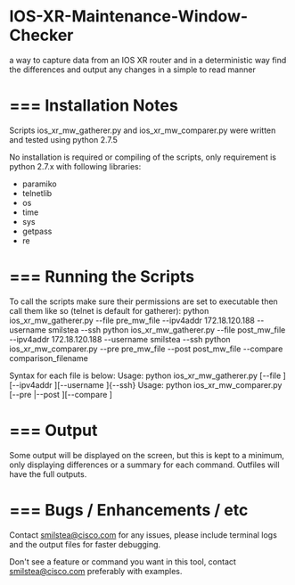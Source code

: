# IOS-XR-Maintenance-Window-Checker
a way to capture data from an IOS XR router and in a deterministic way find the differences and output any changes in a simple to read manner


===
Installation Notes
===
Scripts ios_xr_mw_gatherer.py and ios_xr_mw_comparer.py were written and tested using python 2.7.5

No installation is required or compiling of the scripts, only requirement is python 2.7.x with following libraries:
- paramiko
- telnetlib
- os
- time
- sys
- getpass
- re


===
Running the Scripts
===
To call the scripts make sure their permissions are set to executable then call them like so (telnet is default for gatherer):
python ios_xr_mw_gatherer.py --file pre_mw_file --ipv4addr 172.18.120.188 --username smilstea --ssh
python ios_xr_mw_gatherer.py --file post_mw_file --ipv4addr 172.18.120.188 --username smilstea --ssh
python ios_xr_mw_comparer.py --pre pre_mw_file --post post_mw_file --compare comparison_filename

Syntax for each file is below:
Usage: python ios_xr_mw_gatherer.py [--file <filename>][--ipv4addr <ipv4 address>][--username <username>]{--ssh}
Usage: python ios_xr_mw_comparer.py [--pre <filename>|--post <filename>][--compare <filename>]


===
Output
===
Some output will be displayed on the screen, but this is kept to a minimum, only displaying differences or a summary for each command.
Outfiles will have the full outputs.

===
Bugs / Enhancements / etc
===
Contact smilstea@cisco.com for any issues, please include terminal logs and the output files for faster debugging.

Don't see a feature or command you want in this tool, contact smilstea@cisco.com preferably with examples.
